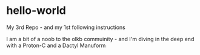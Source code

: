 # hello-world
My 3rd Repo - and my 1st following instructions

I am a bit of a noob to the olkb commuinity - and I'm diving in the deep end with a Proton-C and a Dactyl Manuform
